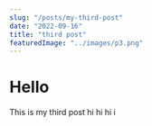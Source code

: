```yaml
---
slug: "/posts/my-third-post"
date: "2022-09-16"
title: "third post"
featuredImage: "../images/p3.png"
---
```


# Hello
This is my third post hi hi hi i